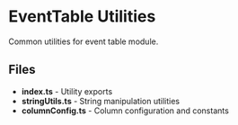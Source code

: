 # EventTable Utilities

Common utilities for event table module.

## Files

- **index.ts** - Utility exports
- **stringUtils.ts** - String manipulation utilities
- **columnConfig.ts** - Column configuration and constants